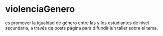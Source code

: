 # violenciaGenero
es promover la igualdad de género entre las y los estudiantes de nivel secundaria, a través de posts página para difundir iun taller sobre el tema.
